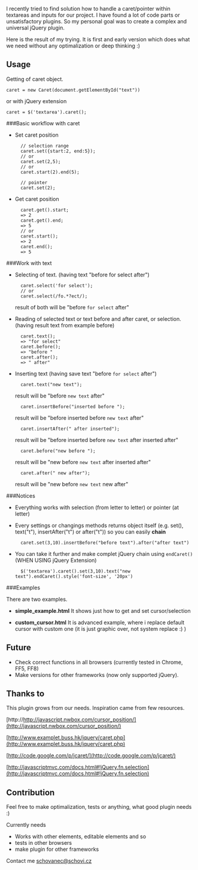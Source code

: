 I recently tried to find solution how to handle a caret/pointer within textareas and inputs for our project. I have found a lot of code parts or unsatisfactory plugins. So my personal goal was to create a complex and universal jQuery plugin.

Here is the result of my trying.
It is first and early version which does what we need without any optimalization or deep thinking :)

## Usage

Getting of caret object.

	caret = new Caret(document.getElementById("text"))
	
or with jQuery extension

	caret = $('textarea').caret();

###Basic workflow with caret

* Set caret position
		
		// selection range
		caret.set({start:2, end:5});
		// or
		caret.set(2,5);
		// or
		caret.start(2).end(5);

		// pointer
		caret.set(2);

* Get caret position

		caret.get().start;
		=> 2
		caret.get().end;
		=> 5
		// or
		caret.start();
		=> 2
		caret.end();
		=> 5

###Work with text

* Selecting of text. (having text "before for select after")

		caret.select('for select');
		// or
		caret.select(/fo.*?ect/);
	result of both will be "before `for select` after"

* Reading of selected text or text before and after caret, or selection. (having result text from example before)

		caret.text();
		=> "for select"
		caret.before();
		=> "before "
		caret.after();
		=> " after"

* Inserting text (having save text "before `for select` after")

		caret.text("new text");
	result will be "before `new text` after"

		caret.insertBefore("inserted before ");
	result will be "before inserted before `new text` after"

		caret.insertAfter(" after inserted");
	result will be "before inserted before `new text` after inserted after"

		caret.before("new before ");
	result will be "new before `new text` after inserted after"

		caret.after(" new after");
	result will be "new before `new text` new after"	

###Notices

* Everything works with selection (from letter to letter) or pointer (at letter)
* Every settings or changings methods returns object itself (e.g. set(), text("t"), insertAfter("t") or after("t")) so you can easily **chain**

		caret.set(3,10).insertBefore("before text").after("after text")

* You can take it further and make complet jQuery chain using `endCaret()` (WHEN USING jQuery Extension)

		$('textarea').caret().set(3,10).text("new text").endCaret().style('font-size', '20px')

###Examples

There are two examples.

* **simple_example.html** It shows just how to get and set cursor/selection

* **custom_cursor.html** It is advanced example, where i replace default cursor with custom one (it is just graphic over, not system replace :) )

## Future

* Check correct functions in all browsers (currently tested in Chrome, FF5, FF8)
* Make versions for other frameworks (now only supported jQuery).



## Thanks to

This plugin grows from our needs.
Inspiration came from few resources.

[http://http://javascript.nwbox.com/cursor_position/](http://javascript.nwbox.com/cursor_position/)

[http://www.examplet.buss.hk/jquery/caret.php](http://www.examplet.buss.hk/jquery/caret.php)

[http://code.google.com/p/jcaret/](http://code.google.com/p/jcaret/)

[http://javascriptmvc.com/docs.html#!jQuery.fn.selection](http://javascriptmvc.com/docs.html#!jQuery.fn.selection)

## Contribution

Feel free to make optimalization, tests or anything, what good plugin needs :)

Currently needs
* Works with other elements, editable elements and so
* tests in other browsers
* make plugin for other frameworks

Contact me schovanec@schovi.cz




